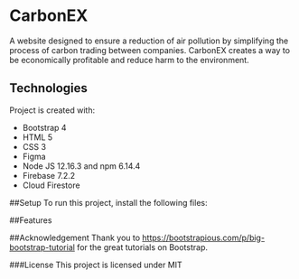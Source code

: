 # CarbonEX
A website designed to ensure a reduction of air pollution by simplifying the process of carbon trading between companies. CarbonEX creates a way to be economically profitable and reduce harm to the environment.

## Technologies
Project is created with:
* Bootstrap 4
* HTML 5
* CSS 3
* Figma
* Node JS 12.16.3 and npm 6.14.4
* Firebase 7.2.2
* Cloud Firestore

##Setup
To run this project, install the following files:

##Features

##Acknowledgement
Thank you to https://bootstrapious.com/p/big-bootstrap-tutorial for the great tutorials on Bootstrap.

###License
This project is licensed under MIT
